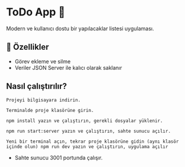 # ToDo App 📝

Modern ve kullanıcı dostu bir yapılacaklar listesi uygulaması.

## 🚀 Özellikler

- Görev ekleme ve silme
- Veriler JSON Server ile kalıcı olarak saklanır


## Nasıl çalıştırılır?

`Projeyi bilgisayara indirin.`

`Terminalde proje klasörüne girin.`

`npm install yazın ve çalıştırın, gerekli dosyalar yüklenir.`

`npm run start:server yazın ve çalıştırın, sahte sunucu açılır.`

`Yeni bir terminal açın, tekrar proje klasörüne gidin (aynı klasör içinde olun) npm run dev yazın ve çalıştırın, uygulama açılır`

- Sahte sunucu 3001 portunda çalışır.